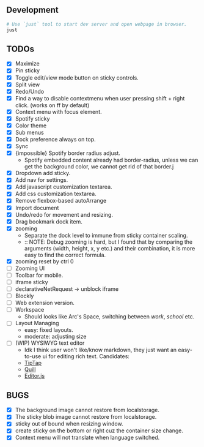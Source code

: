 ## Development

```sh
# Use `just` tool to start dev server and open webpage in browser.
just
```

## TODOs

- [x] Maximize
- [x] Pin sticky
- [x] Toggle edit/view mode button on sticky controls.
- [x] Split view
- [x] Redo/Undo
- [x] Find a way to disable contextmenu when user pressing shift + right click. (works on ff by default)
- [x] Context menu with focus element.
- [x] Spotify sticky
- [x] Color theme
- [x] Sub menus
- [x] Dock preference always on top.
- [x] Sync
- [x] {impossible} Spotify border radius adjust.
    - Spotify embedded content already had border-radius, unless we can get the background color, we cannot get rid of that border.j
- [x] Dropdown add sticky.
- [x] Add nav for settings.
- [x] Add javascript customization textarea.
- [x] Add css customization textarea.
- [x] Remove flexbox-based autoArrange
- [x] Import document
- [x] Undo/redo for movement and resizing.
- [x] Drag bookmark dock item.
- [x] zooming
    - Separate the dock level to immune from sticky container scaling.
    - :: NOTE: Debug zooming is hard, but I found that by comparing the arguments (width, height, x, y etc.) and their combination, it is more easy to find the correct formula.
- [x] zooming reset by ctrl 0
- [ ] Zooming UI
- [ ] Toolbar for mobile.
- [ ] iframe sticky
- [ ] declarativeNetRequest -> unblock iframe
- [ ] Blockly
- [ ] Web extension version.
- [ ] Workspace
    - Should looks like Arc's Space, switching between *work*, *school* etc.
- [ ] Layout Managing
    - easy: fixed layouts.
    - moderate: adjusting size
- [ ] (WIP) WYSIWYG text editor
    - Idk I think user won't like/know markdown, they just want an easy-to-use ui for editing rich text. Candidates:
    - [TipTap](https://tiptap.dev/docs/editor/getting-started/install/vanilla-javascript)
    - [Quill](https://quilljs.com/)
    - [Editor.js](https://editorjs.io/)

## BUGS

- [x] The background image cannot restore from localstorage.
- [x] The sticky blob image cannot restore from localstorage.
- [x] sticky out of bound when resizing window.
- [x] create sticky on the bottom or right cuz the container size change.
- [x] Context menu will not translate when language switched.
